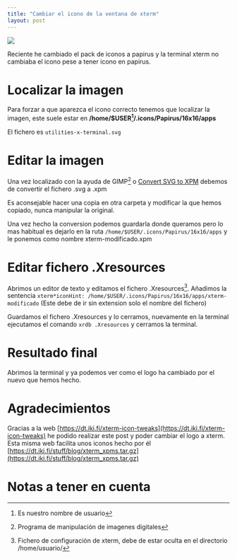 ```yaml
---
title: "Cambiar el icono de la ventana de xterm"
layout: post
---
```

![](https://user-images.githubusercontent.com/16481438/232235478-5c3c4fca-f1d6-4d05-8bd8-615ea6ca98f5.png)

Reciente he cambiado el pack de iconos a papirus y la terminal xterm no cambiaba el icono pese a tener icono en papirus.

# Localizar la imagen

Para forzar a que aparezca el icono correcto tenemos que localizar la imagen, este suele estar en **/home/$USER[^1]/.icons/Papirus/16x16/apps**

El fichero es `utilities-x-terminal.svg`

# Editar la imagen

Una vez localizado con la ayuda de GIMP[^2] o [Convert SVG to XPM](https://convertio.co/es/svg-xpm/) debemos de convertir el fichero .svg a .xpm

Es aconsejable hacer una copia en otra carpeta y modificar la que hemos copiado, nunca manipular la original.

Una vez hecho la conversion podemos guardarla donde queramos pero lo mas habitual es dejarlo en la ruta `/home/$USER/.icons/Papirus/16x16/apps` y le ponemos como nombre
xterm-modificado.xpm

# Editar fichero .Xresources

Abrimos un editor de texto y editamos el fichero .Xresources[^3]. Añadimos la sentencia `xterm*iconHint: /home/$USER/.icons/Papirus/16x16/apps/xterm-modificado` (Este debe de ir sin extension solo el nombre del fichero)

Guardamos el fichero .Xresources y lo cerramos, nuevamente en la terminal ejecutamos el comando `xrdb .Xresources` y cerramos la terminal.

# Resultado final

Abrimos la terminal y ya podemos ver como el logo ha cambiado por el nuevo que hemos hecho.

# Agradecimientos

Gracias a la web [https://dt.iki.fi/xterm-icon-tweaks](https://dt.iki.fi/xterm-icon-tweaks) he podido realizar este post y poder cambiar el logo a xterm. Esta misma web facilita unos iconos hecho por él [https://dt.iki.fi/stuff/blog/xterm_xpms.tar.gz](https://dt.iki.fi/stuff/blog/xterm_xpms.tar.gz)

# Notas a tener en cuenta
[^1]: Es nuestro nombre de usuario
[^2]: Programa de manipulación de imagenes digitales
[^3]: Fichero de configuración de xterm, debe de estar oculta en el directorio /home/usuario/
